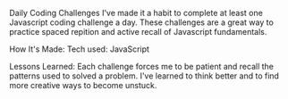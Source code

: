 Daily Coding Challenges
I've made it a habit to complete at least one Javascript coding challenge a day. These challenges are a great way to practice spaced repition and active recall of Javascript fundamentals.

How It's Made:
Tech used: JavaScript

Lessons Learned:
Each challenge forces me to be patient and recall the patterns used to solved a problem. I've learned to think better and to find more creative ways to become unstuck.